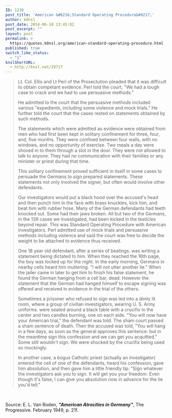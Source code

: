 ```yaml
---
ID: 1238
post_title: 'American &#8216;Standard Operating Procedure&#8217;'
author: k0nsl
post_date: 2014-06-18 13:45:02
post_excerpt: ""
layout: post
permalink: >
  https://quotes.k0nsl.org/american-standard-operating-procedure.html
published: true
switch_like_status:
  - "1"
knslShortURL:
  - http://knsl.net/29717
---
```

<blockquote>Lt. Col. Ellis and Lt Perl of the Prosectution pleaded that it was difficult to obtain competant evidence. Perl told the court, "We had a tough case to crack and we had to use persuasive methods."

He admitted to the court that the persuasive methods included various "expedients, including some violence and mock trials." He further told the court that the cases rested on statements obtained by such methods.

The statements which were admitted as evidence were obtained from men who had first been kept in solitary confinement for three, four, and, five months. They were confined between four walls, with no windows, and no opportunity of exercise. Two meals a day were shoved in to them through a slot in the door. They were not allowed to talk to anyone. They had no communication with their families or any minister or priest during that time.

This solitary confinement proved sufficient in itself in some cases to persuade the Germans to sign prepared statements. These statements not only involved the signer, but often would involve other defendants.

Our investigators would put a black hood over the accused's head and then punch him in the face with brass knuckles, kick him, and beat him with rubber hose. Many of the German defendants had teeth knocked out. Some had their jaws broken. All but two of the Germans, in the 139 cases we investigated, had been kicked in the testicles beyond repair. This was Standard Operating Procedure with American investigators. Perl admitted use of mock trials and persuasive methods including violence and said the court was free to decide the weight to be attached to evidence thus received.

One 18 year old defendant, after a series of beatings. was writing a statement being dictated to him. When they reached the 16th page, the boy was locked up for the night. In the early morning, Germans in nearby cells heard him muttering. "I will not utter another lie." When the jailer came in later to get him to finish his false statement, he found the German hanging from a cell bar, dead. However the statement that the German had hanged himself to escape signing was offered and received in evidence in the trial of the others.

Sometimes a prisoner who refused to sign was led into a dimly lit room, where a group of civilian investigators, wearing U. S. Army uniforms. were seated around a black table with a crucifix in the center and two candles burning, one on each aide. "You will now have your American trial," the defendant was told. The sham court passed a sham sentence of death. Then the accused was told, "You will hang in a few days, as soon as the general approves this sentence: but in the meantime sign this confession and we can get you acquitted." Some still wouldn't sign. We were shocked by the crucifix being used so mockingly.

In another case, a bogus Catholic priest (actually an investigator) entered the cell of one of the defendants, heard his confession, gave him absolution, and then gave him a little friendly tip: "Sign whatever the investigators ask you to sign. It will get you your freedom. Even though it's false, I can give you absolution now in advance for the lie you'd tell."</blockquote>
&nbsp;

Source: E. L. Van Roden, <strong><em>"American Atrocities in Germany"</em></strong>, The Progressive. February 1949, p. 21f.